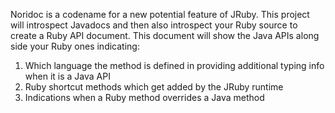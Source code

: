 Noridoc is a codename for a new potential feature of JRuby.  This project will introspect Javadocs and then also introspect your Ruby source to create a Ruby API document.  This document will show the Java APIs along side your Ruby ones indicating:

1. Which language the method is defined in providing additional typing info when it is a Java API
1. Ruby shortcut methods which get added by the JRuby runtime
1. Indications when a Ruby method overrides a Java method

